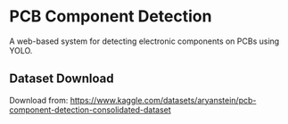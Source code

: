 # PCB Component Detection 
 
A web-based system for detecting electronic components on PCBs using YOLO. 
 
## Dataset Download 
Download from: https://www.kaggle.com/datasets/aryanstein/pcb-component-detection-consolidated-dataset 

